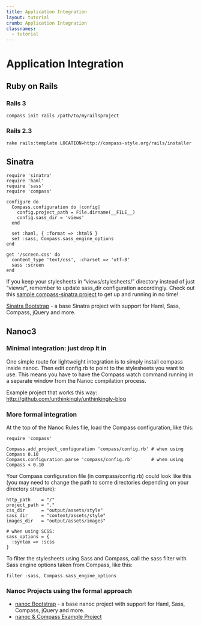 ```yaml
---
title: Application Integration
layout: tutorial
crumb: Application Integration
classnames:
  - tutorial
---
```

# Application Integration

## Ruby on Rails

### Rails 3
    compass init rails /path/to/myrailsproject
### Rails 2.3
    rake rails:template LOCATION=http://compass-style.org/rails/installer
    
## Sinatra

    require 'sinatra'
    require 'haml'
    require 'sass'
    require 'compass'

    configure do
      Compass.configuration do |config|
        config.project_path = File.dirname(__FILE__)
        config.sass_dir = 'views'
      end

      set :haml, { :format => :html5 }
      set :sass, Compass.sass_engine_options
    end

    get '/screen.css' do
      content_type 'text/css', :charset => 'utf-8'
      sass :screen
    end

If you keep your stylesheets in “views/stylesheets/” directory instead of just “views/”, remember to update sass_dir configuration accordingly.
Check out this [sample compass-sinatra project](http://github.com/chriseppstein/compass-sinatra) to get up and running in no time!

[Sinatra Bootstrap](http://github.com/adamstac/sinatra-bootstrap) - a base Sinatra project with support for Haml, Sass, Compass, jQuery and more.

## Nanoc3

### Minimal integration: just drop it in

One simple route for lightweight integration is to simply install compass inside nanoc. Then edit config.rb to point to the stylesheets you want to use. This means you have to have the Compass watch command running in a separate window from the Nanoc compilation process. 

Example project that works this way: http://github.com/unthinkingly/unthinkingly-blog

### More formal integration

At the top of the Nanoc Rules file, load the Compass configuration, like this:

    require 'compass'

    Compass.add_project_configuration 'compass/config.rb' # when using Compass 0.10
    Compass.configuration.parse 'compass/config.rb'       # when using Compass < 0.10

Your Compass configuration file (in compass/config.rb) could look like this (you may need to change the path to some directories depending on your directory structure):

    http_path    = "/" 
    project_path = "." 
    css_dir      = "output/assets/style" 
    sass_dir     = "content/assets/style" 
    images_dir   = "output/assets/images"

    # when using SCSS:
    sass_options = {
      :syntax => :scss
    }


To filter the stylesheets using Sass and Compass, call the sass filter with Sass engine options taken from Compass, like this:

    filter :sass, Compass.sass_engine_options


### Nanoc Projects using the formal approach

* [nanoc Bootstrap](http://github.com/adamstac/nanoc-bootstrap) - a base nanoc project with support for Haml, Sass, Compass, jQuery and more.
* [nanoc & Compass Example Project](http://github.com/ddfreyne/nanoc-bootstrap-compass)